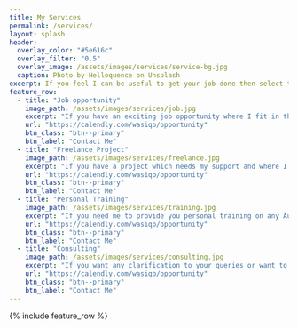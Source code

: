 ```yaml
---
title: My Services
permalink: /services/
layout: splash
header:
  overlay_color: "#5e616c"
  overlay_filter: "0.5"
  overlay_image: /assets/images/services/service-bg.jpg
  caption: Photo by Helloquence on Unsplash
excerpt: If you feel I can be useful to get your job done then select the service where you feel I can fit in.
feature_row:
  - title: "Job opportunity"
    image_path: /assets/images/services/job.jpg
    excerpt: "If you have an exciting job opportunity where I fit in the role."
    url: "https://calendly.com/wasiqb/opportunity"
    btn_class: "btn--primary"
    btn_label: "Contact Me"
  - title: "Freelance Project"
    image_path: /assets/images/services/freelance.jpg
    excerpt: "If you have a project which needs my support and where I can help automate the product for you."
    url: "https://calendly.com/wasiqb/opportunity"
    btn_class: "btn--primary"
    btn_label: "Contact Me"
  - title: "Personal Training"
    image_path: /assets/images/services/training.jpg
    excerpt: "If you need me to provide you personal training on any Automation Testing technique."
    url: "https://calendly.com/wasiqb/opportunity"
    btn_class: "btn--primary"
    btn_label: "Contact Me"
  - title: "Consulting"
    image_path: /assets/images/services/consulting.jpg
    excerpt: "If you want any clarification to your queries or want to know latest Automation trends."
    url: "https://calendly.com/wasiqb/opportunity"
    btn_class: "btn--primary"
    btn_label: "Contact Me"
---
```


{% include feature_row %}
